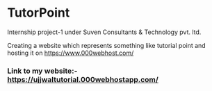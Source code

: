 # TutorPoint

Internship project-1 under Suven Consultants & Technology pvt. ltd. 

Creating a website which represents something like tutorial point and hosting it on https://www.000webhost.com/

### Link to my website:- https://ujjwaltutorial.000webhostapp.com/

